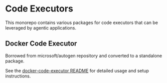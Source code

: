 # Code Executors

This monorepo contains various packages for code executors that can be leveraged by agentic applications.

## Docker Code Executor

Borrowed from microsoft/autogen repository and converted to a standalone package.

See the [docker-code-executor README](./docker-code-executor/README.md) for detailed usage and setup instructions.

